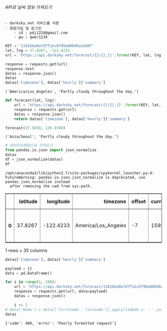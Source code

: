 ###### API로 날씨 정보 가져오기
    - darksky.net 서비스를 사용
    - 회원가입 및 로그인
        - id : pdj1224@gmail.com
        - pw : qwer1234


```python
KEY = '1181bba0a7d7f1ec6799a80846a2a98f'
lat, lng = 37.8267, -122.4233
url = 'https://api.darksky.net/forecast/{}/{},{}'.format(KEY, lat, lng)

response = requests.get(url)
response.text
datas = response.json()
datas
datas['timezone'], datas['hourly']['summary']
```




    ('America/Los_Angeles', 'Partly cloudy throughout the day.')




```python
def forecast(lat, lng):
    url = 'https://api.darksky.net/forecast/{}/{},{}'.format(KEY, lat, lng)
    response = requests.get(url)
    datas = response.json()
    return datas['timezone'], datas['hourly']['summary']
```


```python
forecast(37.5650, 126.9780)
```




    ('Asia/Seoul', 'Partly cloudy throughout the day.')




```python
# 데이터프레임으로 가져오기
from pandas.io.json import json_normalize
datas
df = json_normalize(datas)
df
```

    /opt/anaconda3/lib/python3.7/site-packages/ipykernel_launcher.py:4: FutureWarning: pandas.io.json.json_normalize is deprecated, use pandas.json_normalize instead
      after removing the cwd from sys.path.





<div>
<style scoped>
    .dataframe tbody tr th:only-of-type {
        vertical-align: middle;
    }

    .dataframe tbody tr th {
        vertical-align: top;
    }

    .dataframe thead th {
        text-align: right;
    }
</style>
<table border="1" class="dataframe">
  <thead>
    <tr style="text-align: right;">
      <th></th>
      <th>latitude</th>
      <th>longitude</th>
      <th>timezone</th>
      <th>offset</th>
      <th>currently.time</th>
      <th>currently.summary</th>
      <th>currently.icon</th>
      <th>currently.nearestStormDistance</th>
      <th>currently.nearestStormBearing</th>
      <th>currently.precipIntensity</th>
      <th>...</th>
      <th>minutely.data</th>
      <th>hourly.summary</th>
      <th>hourly.icon</th>
      <th>hourly.data</th>
      <th>daily.summary</th>
      <th>daily.icon</th>
      <th>daily.data</th>
      <th>flags.sources</th>
      <th>flags.nearest-station</th>
      <th>flags.units</th>
    </tr>
  </thead>
  <tbody>
    <tr>
      <th>0</th>
      <td>37.8267</td>
      <td>-122.4233</td>
      <td>America/Los_Angeles</td>
      <td>-7</td>
      <td>1592545449</td>
      <td>Clear</td>
      <td>clear-night</td>
      <td>7</td>
      <td>297</td>
      <td>0</td>
      <td>...</td>
      <td>[{'time': 1592545440, 'precipIntensity': 0, 'p...</td>
      <td>Partly cloudy throughout the day.</td>
      <td>partly-cloudy-day</td>
      <td>[{'time': 1592542800, 'summary': 'Clear', 'ico...</td>
      <td>No precipitation throughout the week.</td>
      <td>clear-day</td>
      <td>[{'time': 1592463600, 'summary': 'Clear throug...</td>
      <td>[nwspa, cmc, gfs, hrrr, icon, isd, madis, nam,...</td>
      <td>2.582</td>
      <td>us</td>
    </tr>
  </tbody>
</table>
<p>1 rows × 35 columns</p>
</div>




```python
datas['timezone'], datas['hourly']['summary']

payload = {}
data = pd.DataFrame()

for i in range(1, 100):
    url = 'https://api.darksky.net/forecast/1181bba0a7d7f1ec6799a80846a2a98f/{},-122.4233'.format(KEY, i)
    response = requests.get(url, data=payload)
    datas = response.json()

    i += 1
# data['Name'] = data[['firstname','lastname']].apply(lambda x: ' '.join(x), axis=1)
datas
```




    {'code': 400, 'error': 'Poorly formatted request'}


